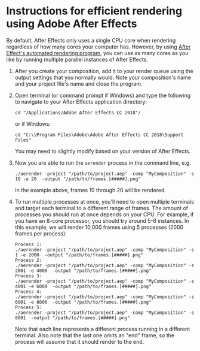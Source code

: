# Instructions for efficient rendering using Adobe After Effects

By default, After Effects only uses a single CPU core when rendering regardless of how many cores your computer has. However, by using [After Effect's automated rendering program](https://helpx.adobe.com/after-effects/using/automated-rendering-network-rendering.html), you can use as many cores as you like by running multiple parallel instances of After Effects.

1. After you create your composition, add it to your render queue using the output settings that you normally would. Note your composition's name and your project file's name and close the program.

2. Open terminal (or command prompt if Windows) and type the following to navigate to your After Effects application directory:

   ```
   cd "/Applications/Adobe After Effects CC 2018"/
   ```
   
   or if Windows:
   
   ```
   cd "C:\\Program Files\Adobe\Adobe After Effects CC 2018\Support Files"
   ```
   
   You may need to slightly modify based on your version of After Effects.
   
3. Now you are able to run the `aerender` process in the command line, e.g.

   ```
   ./aerender -project "/path/to/project.aep" -comp "MyComposition" -s 10 -e 20  -output "/path/to/frames.[#####].png"
   ```
   
   in the example above, frames 10 through 20 will be rendered.  
   
4. To run multiple processes at once, you'll need to open multiple terminals and target each terminal to a different range of frames. The amount of processes you should run at once depends on your CPU.  For example, if you have an 8-core processor, you should try around 5-6 instances.  In this example, we will render 10,000 frames using 5 processes (2000 frames per process):

   ```
   Process 1:
   ./aerender -project "/path/to/project.aep" -comp "MyComposition" -s 1 -e 2000  -output "/path/to/frames.[#####].png"
   Process 2:
   ./aerender -project "/path/to/project.aep" -comp "MyComposition" -s 2001 -e 4000  -output "/path/to/frames.[#####].png"
   Process 3:
   ./aerender -project "/path/to/project.aep" -comp "MyComposition" -s 4001 -e 6000  -output "/path/to/frames.[#####].png"
   Process 4:
   ./aerender -project "/path/to/project.aep" -comp "MyComposition" -s 6001 -e 8000  -output "/path/to/frames.[#####].png"
   Process 5:
   ./aerender -project "/path/to/project.aep" -comp "MyComposition" -s 8001  -output "/path/to/frames.[#####].png"
   ```
   
   Note that each line represents a different process running in a different terminal.  Also note that the last one omits an "end" frame, so the process will assume that it should render to the end.
